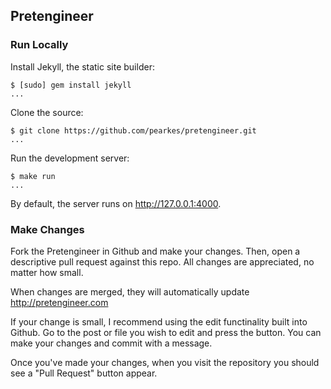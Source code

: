## Pretengineer

### Run Locally

Install Jekyll, the static site builder:

    $ [sudo] gem install jekyll
    ...

Clone the source:

    $ git clone https://github.com/pearkes/pretengineer.git
    ...

Run the development server:

    $ make run
    ...

By default, the server runs on http://127.0.0.1:4000.

### Make Changes

Fork the Pretengineer in Github and make your changes. Then, open a descriptive
pull request against this repo. All changes are appreciated, no matter how
small.

When changes are merged, they will automatically update http://pretengineer.com

If your change is small, I recommend using the edit functinality built into
Github. Go to the post or file you wish to edit and press the button. You can
make your changes and commit with a message.

Once you've made your changes, when you visit the repository you should
see a "Pull Request" button appear.

